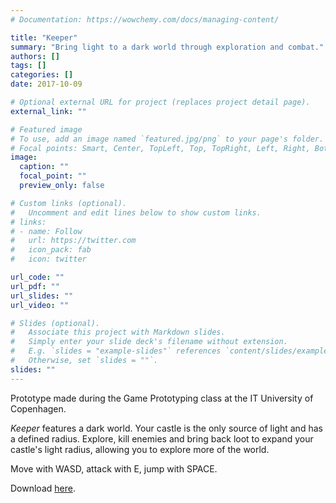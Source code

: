 ```yaml
---
# Documentation: https://wowchemy.com/docs/managing-content/

title: "Keeper"
summary: "Bring light to a dark world through exploration and combat."
authors: []
tags: []
categories: []
date: 2017-10-09

# Optional external URL for project (replaces project detail page).
external_link: ""

# Featured image
# To use, add an image named `featured.jpg/png` to your page's folder.
# Focal points: Smart, Center, TopLeft, Top, TopRight, Left, Right, BottomLeft, Bottom, BottomRight.
image:
  caption: ""
  focal_point: ""
  preview_only: false

# Custom links (optional).
#   Uncomment and edit lines below to show custom links.
# links:
# - name: Follow
#   url: https://twitter.com
#   icon_pack: fab
#   icon: twitter

url_code: ""
url_pdf: ""
url_slides: ""
url_video: ""

# Slides (optional).
#   Associate this project with Markdown slides.
#   Simply enter your slide deck's filename without extension.
#   E.g. `slides = "example-slides"` references `content/slides/example-slides.md`.
#   Otherwise, set `slides = ""`.
slides: ""
---
```

Prototype made during the Game Prototyping class at the IT University of Copenhagen.

_Keeper_ features a dark world. Your castle is the only source of light and has a defined radius. Explore, kill enemies and bring back loot to expand your castle's light radius, allowing you to explore more of the world.

Move with WASD, attack with E, jump with SPACE.

Download [here](https://1drv.ms/u/s!AgoobYV4aSxhi8BTNHcVXoxjEMOcTA?e=iMKXKJ).